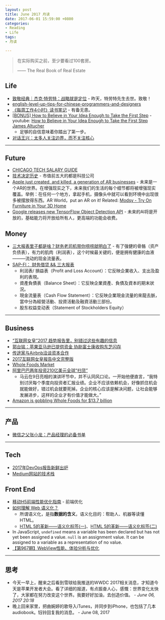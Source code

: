 ```yaml
---
layout: post
title: June 2017 月读
date: 2017-06-01 15:59:00 +0800
categories:
- Reading
- Life
tags:
- 月读

---
```


<blockquote class="blockquote-center">
<p>在实际购买之前，至少要看过100套房。</p>
<p>—— The Real Book of Real Estate</p>
</blockquote>

## Life

- [致敬经典｜杰克·特劳特：战略就是定位](https://mp.weixin.qq.com/s?__biz=MjM5NzY4MzQyMQ==&mid=2650080389&idx=1&sn=75258c3961d7b37d90a0963680da4a2a) - 昨天，特劳特先生去世。致敬！
- [english-level-up-tips-for-chinese-programmers-and-designers](https://github.com/byoungd/english-level-up-tips-for-chinese-programmers-and-designers)
- [《每周工作4小时》读书笔记](https://book.douban.com/review/5197541/) - 有备无患。
- [[BONUS] How to Believe in Your Idea Enough to Take the First Step](https://themission.co/bonus-how-to-believe-in-your-idea-enough-to-take-the-first-step-56a93cb0986b) - youtube: [How to Believe in Your Idea Enough to Take the First Step James Altucher ](https://www.youtube.com/watch?v=c1geQ-UHC1k)
	- 足够的自信意味着你踏出了第一步。
- [对话王兴：太多人关注边界，而不关注核心](https://www.sohu.com/a/150707340_118792)


----

## Future

- [CHICAGO TECH SALARY GUIDE](http://intersog.com/blog/chicago-tech-salary-guide-2015/)
- [技术决定历史](http://www.ruanyifeng.com/blog/2017/05/technology-is-future.html) - 市值前五大的都是科技公司
- [Apple just created, and killed, a generation of AR businesses](https://techcrunch.com/2017/06/19/apple-just-created-and-killed-a-generation-of-ar-businesses/?utm_medium=TCnewsletter) - 未来是一个AR的世界。在增强现实之下，未来我们的生活的每个细节都将被增强现实覆盖。举例：在任何一个地方，拿起手机，摄像头中就可以看到环境中出现很多被摆放得东西。AR World，put an AR on it! Related: [Modsy - Try On Furniture in Your 3D Home](https://www.modsy.com/)
- [Google releases new TensorFlow Object Detection API](https://techcrunch.com/2017/06/16/object-detection-api/?ncid=tcdaily&utm_medium=TCnewsletter) - 未来的AI将是开放的，基础能力将开放给所有人，更高端的功能会收费。


## Money

- [三大报表里子都是啥？财务老司机带你唠唠就明白了](http://cj.sina.com.cn/article/detail/2160994315/258844?column=china&ch=9) - 有了强健的骨骼（资产负债表），有力的肌肉（利润表），这个时候最关键的，便是拥有健康的血液———流动的现金流量表。
- [SAP-FI： 财务借贷 && 三大报表](http://www.jianshu.com/p/e5aff9716d17)
	- 利润表/ 損益表（Profit and Loss Account）：它反映企業收入、支出及盈利的表現。
	- 資產負債表（Balance Sheet）：它反映企業資產、負債及資本的期末狀況。
	- 現金流量表（Cash Flow Statement）：它反映企業現金流量的來龍去脈，當中分為經營活動、投資活動及融資活動三部份。
	- 股东权益变动表（Statement of Stockholders Equity）


----

## Business

- [“互联网女皇”2017 趋势报告里，别错过这些有趣的信息](http://www.ifanr.com/846182)
- [郭台铭：苹果亚马逊已提供资金 协助富士康收购东芝闪存](http://tech.qq.com/a/20170605/020746.htm)
- [传途家与Airbnb洽谈资本合作](http://tech.qq.com/a/20170605/003014.htm)
- [2017互联网女皇报告中文完整版](http://tech.qq.com/a/20170601/009038.htm#p=1)
- [Whole Foods Market](http://www.wholefoodsmarket.com/)
- [阿里巴巴两年投资210亿美元全球“扫货”](http://news.sina.com.cn/c/2017-06-10/doc-ifyfzhpq6474857.shtml)
	- 马云在9日亮相的演讲环节中，并不认同风口论。一开始他便直言，“我特别讨厌每个季度向投资者汇报业绩。企业不应该依赖机会，好像抓住机会就能做好，错过机会就要死掉。企业的核心应该是解决问题，让社会能够发展进步，这样的企业才有价值才能做大。”
- [Amazon is gobbling Whole Foods for $13.7 billion](https://techcrunch.com/2017/06/16/report-amazon-is-gobbling-whole-foods-for-a-reported-13-7-billion/?utm_medium=TCnewsletter)


----

## 产品

- [微信之父张小龙：产品经理的必备书单](http://www.cyzone.cn/a/20140513/257583.html)

----

## Tech

- [2017年DevOps报告新鲜出炉](https://mp.weixin.qq.com/s?__biz=MzI4MjE3MTcwNA==&mid=2664335760&idx=1&sn=4dce96c383233a519240a3f5fbe4e475)
- [Medium网站的技术栈](http://www.infoq.com/cn/news/2017/06/medium-technology-stack)


## Front End

- [移动H5前端性能优化指南](https://isux.tencent.com/h5-performance.html) - 前端优化
- [如何理解 Web 语义化？](https://www.zhihu.com/question/20455165)
	- 所谓语义化，是指**数据的含义**，语义化目的：帮助人、机器等读懂 HTML。
	- [HTML 5的革新——语义化标签(一)](http://www.html5jscss.com/html5-semantics-section.html)、[HTML 5的革新——语义化标签(二)](http://www.html5jscss.com/html5-semantics-rich.html)
- In JavaScript, `undefined` means a variable has been declared but has not yet been assigned a value. `null` is an assignment value. It can be assigned to a variable as a representation of no value.
- [【第967期】WebView性能、体验分析与优化](https://mp.weixin.qq.com/s?__biz=MjM5MTA1MjAxMQ==&mid=2651226599&idx=1&sn=2d1f787ad65646bd9d71d497dc17586f)

----

## 思考

- 今天一早上，醒来之后看到雪球给我推送的WWDC 2017相关消息，才知道今天是苹果开发者大会。看了详细的报道，有点振奋人心，感慨：世界变化太快了，大家都在努力改变这个世界。我要好好加油，去创造价值。 - *June 06, 2017 20:18*
- 晚上回来家里，把曲婉婷的歌导入iTunes，并同步到iPhone，也包括了几本audiobook。钰铃回复我的消息。 - June 08, 2017